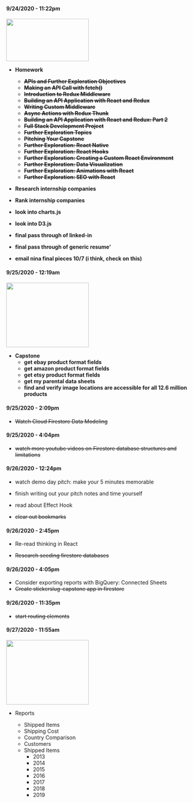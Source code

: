 <h4 align="left"> 9/24/2020 - 11:22pm 
<h4 align="left">
  <img width="220" height="113" src="https://coding-assets.s3-us-west-2.amazonaws.com/capstone/misc/it-has-begun.gif">

- Homework

  - ~~APIs and Further Exploration Objectives~~
  - ~~Making an API Call with fetch()~~
  - ~~Introduction to Redux Middleware~~
  - ~~Building an API Application with React and Redux~~
  - ~~Writing Custom Middleware~~
  - ~~Async Actions with Redux Thunk~~
  - ~~Building an API Application with React and Redux: Part 2~~
  - ~~Full Stack Development Project~~
  - ~~Further Exploration Topics~~
  - ~~Pitching Your Capstone~~
  - ~~Further Exploration: React Native~~
  - ~~Further Exploration: React Hooks~~
  - ~~Further Exploration: Creating a Custom React Environment~~
  - ~~Further Exploration: Data Visualization~~
  - ~~Further Exploration: Animations with React~~
  - ~~Further Exploration: SEO with React~~

- Research internship companies
- Rank internship companies
- look into charts.js
- look into D3.js

- final pass through of linked-in
- final pass through of generic resume'
- email nina final pieces 10/7 (i think, check on this)

<h4 align="left"> 9/25/2020 - 12:19am 
<h4 align="left"> 
<img width="220" height="172" src="https://coding-assets.s3-us-west-2.amazonaws.com/capstone/misc/im-so-excited.gif">

- Capstone
  - get ebay product format fields
  - get amazon product format fields
  - get etsy product format fields
  - get my parental data sheets
  - find and verify image locations are accessible for all 12.6 million products

<h4 align="left"> 9/25/2020 - 2:09pm</h4>

- ~~Watch Cloud Firestore Data Modeling~~

<h4 align="left"> 9/25/2020 - 4:04pm</h4>

- ~~watch more youtube videos on Firestore database structures and limitations~~

<h4 align="left"> 9/26/2020 - 12:24pm</h4>

- watch demo day pitch: make your 5 minutes memorable

- finish writing out your pitch notes and time yourself
- read about Effect Hook
- ~~clear out bookmarks~~

<h4 align="left"> 9/26/2020 - 2:45pm</h4>

- Re-read thinking in React

- ~~Research seeding firestore databases~~

<h4 align="left"> 9/26/2020 - 4:05pm</h4>

- Consider exporting reports with BigQuery: Connected Sheets
- ~~Create stickerslug-capstone app in firestore~~

<h4 align="left"> 9/26/2020 - 11:35pm</h4>

- ~~start routing elements~~

<h4 align="left"> 9/27/2020 - 11:55am</h4>
<img width="220" height="172" src="https://coding-assets.s3-us-west-2.amazonaws.com/capstone/misc/sleepy.gif">

- Reports

  - Shipped Items
  - Shipping Cost
  - Country Comparison
  - Customers

  * Shipped Items
    - 2013
    - 2014
    - 2015
    - 2016
    - 2017
    - 2018
    - 2019
